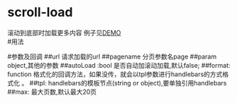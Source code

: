 # scroll-load
滚动到底部时加载更多内容
例子见[DEMO](http://www.lovewebgames.com/jsmodule/scroll-load.html)  
#用法
	<div id="content">
	</div>
	<script id="entry-template" type="text/x-handlebars-template">
		{{#each data}}
		<div><img src="{{url}}"/></div>
		<div>{{title}}</div>
		{{/each}}
	</script>
	<script src="../dist/jquery-1.9.1.min.js"></script>
	<script src="../dist/handlebars-v3.0.0.js"></script>
	<script src="../dist/scroll-load-jquery.js"></script>
	<script>
		$('#content').ScrollLoad({tpl:"#entry-template",url:"data.json",autoLoad:true});
	</script>
#参数及回调
##url
	请求加载的url
##pagename
	分页参数名page
##param
	object,其他的参数
##autoLoad  :bool
	是否自动加滚动加载,默认false;
##format: function
	格式化的回调方法，如果没传，就会以tpl参数进行handlebars的方式格式化 。
##tpl:
	handlebars的模板节点(string or object),要单独引用handlebars
##max:
	最大页数,默认最大20页